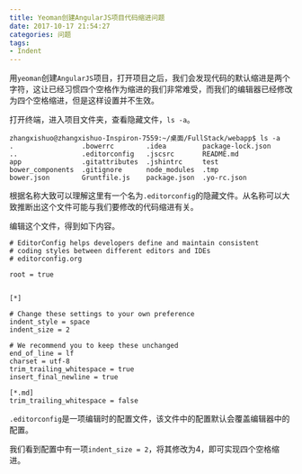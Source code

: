 ```yaml
---
title: Yeoman创建AngularJS项目代码缩进问题
date: 2017-10-17 21:54:27
categories: 问题
tags:
- Indent
---
```

用`yeoman`创建`AngularJS`项目，打开项目之后，我们会发现代码的默认缩进是两个字符，这让已经习惯四个空格作为缩进的我们非常难受，而我们的编辑器已经修改为四个空格缩进，但是这样设置并不生效。

<!-- more -->

打开终端，进入项目文件夹，查看隐藏文件，`ls -a`。

```
zhangxishuo@zhangxishuo-Inspiron-7559:~/桌面/FullStack/webapp$ ls -a
.                 .bowerrc        .idea         package-lock.json
..                .editorconfig   .jscsrc       README.md
app               .gitattributes  .jshintrc     test
bower_components  .gitignore      node_modules  .tmp
bower.json        Gruntfile.js    package.json  .yo-rc.json
```

根据名称大致可以理解这里有一个名为`.editorconfig`的隐藏文件。从名称可以大致推断出这个文件可能与我们要修改的代码缩进有关。

编辑这个文件，得到如下内容。

```
# EditorConfig helps developers define and maintain consistent
# coding styles between different editors and IDEs
# editorconfig.org

root = true


[*]

# Change these settings to your own preference
indent_style = space
indent_size = 2

# We recommend you to keep these unchanged
end_of_line = lf
charset = utf-8
trim_trailing_whitespace = true
insert_final_newline = true

[*.md]
trim_trailing_whitespace = false
```

`.editorconfig`是一项编辑时的配置文件，该文件中的配置默认会覆盖编辑器中的配置。

我们看到配置中有一项`indent_size = 2`，将其修改为4，即可实现四个空格缩进。